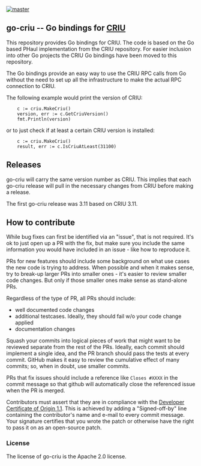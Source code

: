 [![master](https://travis-ci.org/checkpoint-restore/go-criu.svg?branch=master)](https://travis-ci.org/checkpoint-restore/go-criu)

## go-criu -- Go bindings for [CRIU](https://criu.org/)

This repository provides Go bindings for CRIU. The code is based on the Go based PHaul
implementation from the CRIU repository. For easier inclusion into other Go projects the
CRIU Go bindings have been moved to this repository.

The Go bindings provide an easy way to use the CRIU RPC calls from Go without the need
to set up all the infrastructure to make the actual RPC connection to CRIU.

The following example would print the version of CRIU:
```
	c := criu.MakeCriu()
	version, err := c.GetCriuVersion()
	fmt.Println(version)
```
or to just check if at least a certain CRIU version is installed:
```
	c := criu.MakeCriu()
	result, err := c.IsCriuAtLeast(31100)
```

## Releases

go-criu will carry the same version number as CRIU. This implies that each
go-criu release will pull in the necessary changes from CRIU before making a
release.

The first go-criu release was 3.11 based on CRIU 3.11.

## How to contribute

While bug fixes can first be identified via an "issue", that is not required.
It's ok to just open up a PR with the fix, but make sure you include the same
information you would have included in an issue - like how to reproduce it.

PRs for new features should include some background on what use cases the
new code is trying to address. When possible and when it makes sense, try to
break-up larger PRs into smaller ones - it's easier to review smaller
code changes. But only if those smaller ones make sense as stand-alone PRs.

Regardless of the type of PR, all PRs should include:
* well documented code changes
* additional testcases. Ideally, they should fail w/o your code change applied
* documentation changes

Squash your commits into logical pieces of work that might want to be reviewed
separate from the rest of the PRs. Ideally, each commit should implement a
single idea, and the PR branch should pass the tests at every commit. GitHub
makes it easy to review the cumulative effect of many commits; so, when in
doubt, use smaller commits.

PRs that fix issues should include a reference like `Closes #XXXX` in the
commit message so that github will automatically close the referenced issue
when the PR is merged.

Contributors must assert that they are in compliance with the [Developer
Certificate of Origin 1.1](http://developercertificate.org/). This is achieved
by adding a "Signed-off-by" line containing the contributor's name and e-mail
to every commit message. Your signature certifies that you wrote the patch or
otherwise have the right to pass it on as an open-source patch.

### License

The license of go-criu is the Apache 2.0 license.
